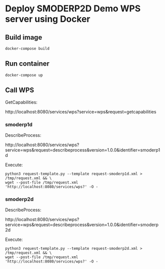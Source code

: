 # Deploy SMODERP2D Demo WPS server using Docker

## Build image

```
docker-compose build
```

## Run container

```
docker-compose up
```

## Call WPS

GetCapabilities:

http://localhost:8080/services/wps?service=wps&request=getcapabilities

### smoderp1d

DescribeProcess:

http://localhost:8080/services/wps?service=wps&request=describeprocess&version=1.0.0&identifier=smoderp1d

Execute:

```
python3 request-template.py --template request-smoderp1d.xml > /tmp/request.xml && \
wget --post-file /tmp/request.xml 'http://localhost:8080/services/wps?' -O -
```

### smoderp2d

DescribeProcess:

http://localhost:8080/services/wps?service=wps&request=describeprocess&version=1.0.0&identifier=smoderp2d

Execute:

```
python3 request-template.py --template request-smoderp2d.xml > /tmp/request.xml && \
wget --post-file /tmp/request.xml 'http://localhost:8080/services/wps?' -O -
```
